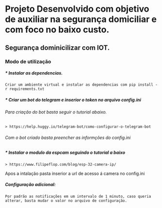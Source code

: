 # Projeto Desenvolvido com objetivo de auxiliar na segurança domiciliar e com foco no baixo custo.

## Segurança dominicilizar com IOT.

### Modo de utilização

##### * Instalar as dependencias.
    Criar um ambiente virtual e instalar as dependencias com pip install -r requirements.txt

##### * Criar um bot do telegram e inserior o token no arquivo config.ini

###### Para criação do bot basta seguir o tutorial abaixo.
       
    > https://help.huggy.io/telegram-bot/como-configurar-o-telegram-bot

###### Com o bot criado basta preencher as informções do config.ini


##### * Instalar o modulo da espcam seguindo o tutorial a baixo
    > https://www.filipeflop.com/blog/esp-32-camera-ip/

Apos a intalação pasta inserior a url de acesso á camera no config.ini

##### Configuração adicional:

    Por padrão as notificações em um intervalo de 1 minuto, caso queria alterar, basta mudar o valor no arquivo de configuração.
